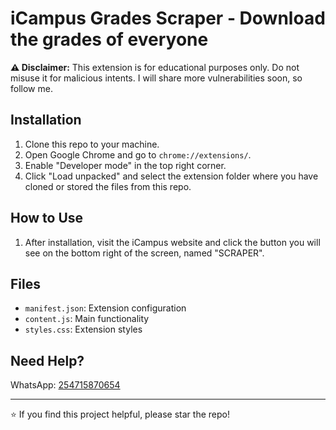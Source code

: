 # iCampus Grades Scraper - Download the grades of everyone

<!-- Disclaimer -->

**⚠️ Disclaimer:** This extension is for educational purposes only. Do not misuse it for malicious intents. I will share more vulnerabilities soon, so follow me.

## Installation

1. Clone this repo to your machine.
2. Open Google Chrome and go to `chrome://extensions/`.
3. Enable "Developer mode" in the top right corner.
4. Click "Load unpacked" and select the extension folder where you have cloned or stored the files from this repo.

## How to Use

1. After installation, visit the iCampus website and click the button you will see on the bottom right of the screen, named "SCRAPER".

## Files

- `manifest.json`: Extension configuration
- `content.js`: Main functionality
- `styles.css`: Extension styles

## Need Help?

WhatsApp: [254715870654](tel:+254715870654)

---

⭐ If you find this project helpful, please star the repo!
